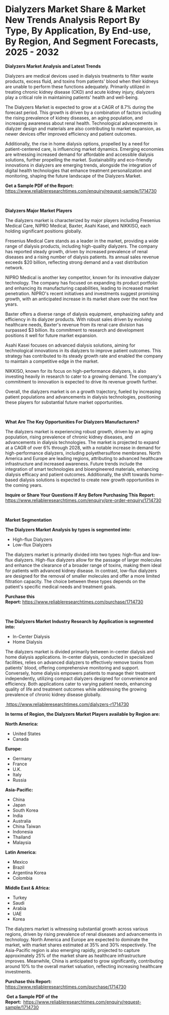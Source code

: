 <p><h1>Dialyzers Market Share & Market New Trends Analysis Report By Type, By Application, By End-use, By Region, And Segment Forecasts, 2025 - 2032</h1></p><p><strong>Dialyzers Market Analysis and Latest Trends</strong></p>
<p><p>Dialyzers are medical devices used in dialysis treatments to filter waste products, excess fluid, and toxins from patients' blood when their kidneys are unable to perform these functions adequately. Primarily utilized in treating chronic kidney disease (CKD) and acute kidney injury, dialyzers play a critical role in maintaining patients' health and well-being.</p><p>The Dialyzers Market is expected to grow at a CAGR of 8.7% during the forecast period. This growth is driven by a combination of factors including the rising prevalence of kidney diseases, an aging population, and increasing awareness about renal health. Technological advancements in dialyzer design and materials are also contributing to market expansion, as newer devices offer improved efficiency and patient outcomes. </p><p>Additionally, the rise in home dialysis options, propelled by a need for patient-centered care, is influencing market dynamics. Emerging economies are witnessing increased demand for affordable and accessible dialysis solutions, further propelling the market. Sustainability and eco-friendly innovations in dialyzers are emerging trends, alongside the integration of digital health technologies that enhance treatment personalization and monitoring, shaping the future landscape of the Dialyzers Market.</p></p>
<p><strong>Get a Sample PDF of the Report:&nbsp;</strong> <a href="https://www.reliableresearchtimes.com/enquiry/request-sample/1714730?utm_campaign=3287&utm_medium=2&utm_source=Github&utm_content=ia&utm_term=13042025&utm_id=dialyzers">https://www.reliableresearchtimes.com/enquiry/request-sample/1714730</a></p>
<p>&nbsp;</p>
<p><strong>Dialyzers Major Market Players</strong></p>
<p><p>The dialyzers market is characterized by major players including Fresenius Medical Care, NIPRO Medical, Baxter, Asahi Kasei, and NIKKISO, each holding significant positions globally. </p><p>Fresenius Medical Care stands as a leader in the market, providing a wide range of dialysis products, including high-quality dialyzers. The company has reported steady growth, driven by increased prevalence of renal diseases and a rising number of dialysis patients. Its annual sales revenue exceeds $20 billion, reflecting strong demand and a vast distribution network.</p><p>NIPRO Medical is another key competitor, known for its innovative dialyzer technology. The company has focused on expanding its product portfolio and enhancing its manufacturing capabilities, leading to increased market penetration. NIPRO's recent initiatives and investments suggest promising growth, with an anticipated increase in its market share over the next few years.</p><p>Baxter offers a diverse range of dialysis equipment, emphasizing safety and efficiency in its dialyzer products. With robust sales driven by evolving healthcare needs, Baxter's revenue from its renal care division has surpassed $3 billion. Its commitment to research and development positions it well for future market expansion.</p><p>Asahi Kasei focuses on advanced dialysis solutions, aiming for technological innovations in its dialyzers to improve patient outcomes. This strategy has contributed to its steady growth rate and enabled the company to maintain a competitive edge in the market.</p><p>NIKKISO, known for its focus on high-performance dialyzers, is also investing heavily in research to cater to a growing demand. The company's commitment to innovation is expected to drive its revenue growth further.</p><p>Overall, the dialyzers market is on a growth trajectory, fueled by increasing patient populations and advancements in dialysis technologies, positioning these players for substantial future market opportunities.</p></p>
<p>&nbsp;</p>
<p><strong>What Are The Key Opportunities For Dialyzers Manufacturers?</strong></p>
<p><p>The dialyzers market is experiencing robust growth, driven by an aging population, rising prevalence of chronic kidney diseases, and advancements in dialysis technologies. The market is projected to expand at a CAGR of over 6% through 2028, with a notable increase in demand for high-performance dialyzers, including polyethersulfone membranes. North America and Europe are leading regions, attributing to advanced healthcare infrastructure and increased awareness. Future trends include the integration of smart technologies and bioengineered materials, enhancing dialysis efficacy and patient outcomes. Additionally, the shift towards home-based dialysis solutions is expected to create new growth opportunities in the coming years.</p></p>
<p><strong>Inquire or Share Your Questions If Any Before Purchasing This Report:</strong> <a href="https://www.reliableresearchtimes.com/enquiry/pre-order-enquiry/1714730?utm_campaign=3287&utm_medium=2&utm_source=Github&utm_content=ia&utm_term=13042025&utm_id=dialyzers">https://www.reliableresearchtimes.com/enquiry/pre-order-enquiry/1714730</a></p>
<p>&nbsp;</p>
<p><strong>Market Segmentation</strong></p>
<p><strong>The Dialyzers Market Analysis by types is segmented into:</strong></p>
<p><ul><li>High-flux Dialyzers</li><li>Low-flux Dialyzers</li></ul></p>
<p><p>The dialyzers market is primarily divided into two types: high-flux and low-flux dialyzers. High-flux dialyzers allow for the passage of larger molecules and enhance the clearance of a broader range of toxins, making them ideal for patients with advanced kidney disease. In contrast, low-flux dialyzers are designed for the removal of smaller molecules and offer a more limited filtration capacity. The choice between these types depends on the patient's specific medical needs and treatment goals.</p></p>
<p><strong>Purchase this Report:&nbsp;</strong><a href="https://www.reliableresearchtimes.com/purchase/1714730?utm_campaign=3287&utm_medium=2&utm_source=Github&utm_content=ia&utm_term=13042025&utm_id=dialyzers">https://www.reliableresearchtimes.com/purchase/1714730</a></p>
<p>&nbsp;</p>
<p><strong>The Dialyzers Market Industry Research by Application is segmented into:</strong></p>
<p><ul><li>In-Center Dialysis</li><li>Home Dialysis</li></ul></p>
<p><p>The dialyzers market is divided primarily between in-center dialysis and home dialysis applications. In-center dialysis, conducted in specialized facilities, relies on advanced dialyzers to effectively remove toxins from patients' blood, offering comprehensive monitoring and support. Conversely, home dialysis empowers patients to manage their treatment independently, utilizing compact dialyzers designed for convenience and efficiency. Both applications cater to varying patient needs, enhancing quality of life and treatment outcomes while addressing the growing prevalence of chronic kidney disease globally.</p></p>
<p><a href="https://www.reliableresearchtimes.com/dialyzers-r1714730?utm_campaign=3287&utm_medium=2&utm_source=Github&utm_content=ia&utm_term=13042025&utm_id=dialyzers">&nbsp;https://www.reliableresearchtimes.com/dialyzers-r1714730</a></p>
<p><strong>In terms of Region, the Dialyzers Market Players available by Region are:</strong></p>
<p>
    <p> <strong> North America: </strong>
        <ul>
            <li>United States</li>
            <li>Canada</li>
        </ul>
        </p> 
    <p> <strong> Europe: </strong>
        <ul>
            <li>Germany</li>
            <li>France</li>
            <li>U.K.</li>
            <li>Italy</li>
            <li>Russia</li>
        </ul>
        </p> 
    <p> <strong> Asia-Pacific: </strong>
        <ul>
            <li>China</li>
            <li>Japan</li>
            <li>South Korea</li>
            <li>India</li>
            <li>Australia</li>
            <li>China Taiwan</li>
            <li>Indonesia</li>
            <li>Thailand</li>
            <li>Malaysia</li>
        </ul>
        </p> 
    <p> <strong> Latin America: </strong>
        <ul>
            <li>Mexico</li>
            <li>Brazil</li>
            <li>Argentina Korea</li>
            <li>Colombia</li>
        </ul>
        </p> 
    <p> <strong> Middle East & Africa: </strong>
        <ul>
            <li>Turkey</li>
            <li>Saudi</li>
            <li>Arabia</li>
            <li>UAE</li>
            <li>Korea</li>
        </ul>
    </p>
    </p>
<p><p>The dialyzers market is witnessing substantial growth across various regions, driven by rising prevalence of renal diseases and advancements in technology. North America and Europe are expected to dominate the market, with market shares estimated at 35% and 30% respectively. The Asia-Pacific region is also emerging rapidly, projected to capture approximately 25% of the market share as healthcare infrastructure improves. Meanwhile, China is anticipated to grow significantly, contributing around 10% to the overall market valuation, reflecting increasing healthcare investments.</p></p>
<p><strong>Purchase this Report: </strong><a href="https://www.reliableresearchtimes.com/purchase/1714730?utm_campaign=3287&utm_medium=2&utm_source=Github&utm_content=ia&utm_term=13042025&utm_id=dialyzers">https://www.reliableresearchtimes.com/purchase/1714730</a></p>
<p>&nbsp;<strong>Get a Sample PDF of the Report:&nbsp;&nbsp;</strong><a href="https://www.reliableresearchtimes.com/enquiry/request-sample/1714730?utm_campaign=3287&utm_medium=2&utm_source=Github&utm_content=ia&utm_term=13042025&utm_id=dialyzers">https://www.reliableresearchtimes.com/enquiry/request-sample/1714730</a></p>
<p><strong></strong></p>
<p><p></p><p></p><p></p></p>